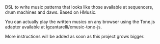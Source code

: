 DSL to write music patterns that looks like those available at sequencers, drum machines and daws. Based on HMusic.

You can actually play the written musics on any browser using the Tone.js adapter available at lgcantarelli/emusic-tone-js.

More instructions will be added as soon as this project grows bigger.